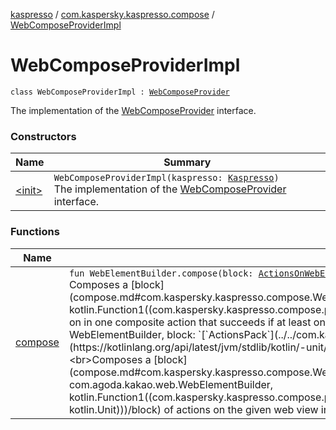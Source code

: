 [kaspresso](../../index.md) / [com.kaspersky.kaspresso.compose](../index.md) / [WebComposeProviderImpl](./index.md)

# WebComposeProviderImpl

`class WebComposeProviderImpl : `[`WebComposeProvider`](../-web-compose-provider/index.md)

The implementation of the [WebComposeProvider](../-web-compose-provider/index.md) interface.

### Constructors

| Name | Summary |
|---|---|
| [&lt;init&gt;](-init-.md) | `WebComposeProviderImpl(kaspresso: `[`Kaspresso`](../../com.kaspersky.kaspresso.kaspresso/-kaspresso/index.md)`)`<br>The implementation of the [WebComposeProvider](../-web-compose-provider/index.md) interface. |

### Functions

| Name | Summary |
|---|---|
| [compose](compose.md) | `fun WebElementBuilder.compose(block: `[`ActionsOnWebElementsPack`](../../com.kaspersky.kaspresso.compose.pack/-actions-on-web-elements-pack/index.md)`.() -> `[`Unit`](https://kotlinlang.org/api/latest/jvm/stdlib/kotlin/-unit/index.html)`): `[`Unit`](https://kotlinlang.org/api/latest/jvm/stdlib/kotlin/-unit/index.html)<br>Composes a [block](compose.md#com.kaspersky.kaspresso.compose.WebComposeProviderImpl$compose(com.agoda.kakao.web.WebElementBuilder, kotlin.Function1((com.kaspersky.kaspresso.compose.pack.ActionsOnWebElementsPack, kotlin.Unit)))/block) of actions with their web views to invoke on in one composite action that succeeds if at least one of it's parts succeeds.`fun KWebInteraction.compose(webElementBuilder: WebElementBuilder, block: `[`ActionsPack`](../../com.kaspersky.kaspresso.compose.pack/-actions-pack/index.md)`<KWebInteraction>.() -> `[`Unit`](https://kotlinlang.org/api/latest/jvm/stdlib/kotlin/-unit/index.html)`): `[`Unit`](https://kotlinlang.org/api/latest/jvm/stdlib/kotlin/-unit/index.html)<br>Composes a [block](compose.md#com.kaspersky.kaspresso.compose.WebComposeProviderImpl$compose(com.agoda.kakao.web.WebElementBuilder.KWebInteraction, com.agoda.kakao.web.WebElementBuilder, kotlin.Function1((com.kaspersky.kaspresso.compose.pack.ActionsPack((com.agoda.kakao.web.WebElementBuilder.KWebInteraction)), kotlin.Unit)))/block) of actions on the given web view in one composite action that succeeds if at least one of it's parts succeeds. |
